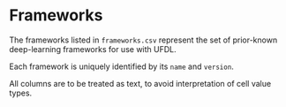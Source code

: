 # Frameworks

The frameworks listed in `frameworks.csv` represent the set of prior-known
deep-learning frameworks for use with UFDL.

Each framework is uniquely identified by its `name` and `version`.

All columns are to be treated as text, to avoid interpretation of cell value types.